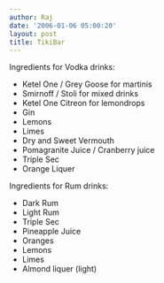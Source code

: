 ```yaml
---
author: Raj
date: '2006-01-06 05:00:20'
layout: post
title: TikiBar
---
```


Ingredients for Vodka drinks:

* Ketel One / Grey Goose for martinis
* Smirnoff / Stoli for mixed drinks
* Ketel One Citreon for lemondrops
* Gin
* Lemons
* Limes
* Dry and Sweet Vermouth
* Pomagranite Juice / Cranberry juice
* Triple Sec
* Orange Liquer

Ingredients for Rum drinks:

* Dark Rum
* Light Rum
* Triple Sec
* Pineapple Juice
* Oranges
* Lemons
* Limes
* Almond liquer (light)
